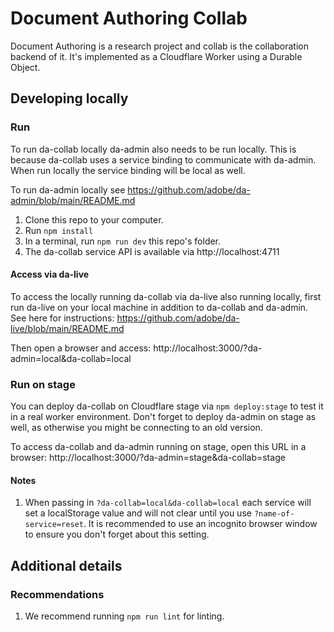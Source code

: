 # Document Authoring Collab

Document Authoring is a research project and collab is the collaboration backend of it.
It's implemented as a Cloudflare Worker using a Durable Object.

## Developing locally
### Run
To run da-collab locally da-admin also needs to be run locally. This is because da-collab uses a service binding
to communicate with da-admin. When run locally the service binding will be local as well.

To run da-admin locally see https://github.com/adobe/da-admin/blob/main/README.md

1. Clone this repo to your computer.
1. Run `npm install`
1. In a terminal, run `npm run dev` this repo's folder.
1. The da-collab service API is available via http://localhost:4711

#### Access via da-live

To access the locally running da-collab via da-live also running locally, first run da-live on your local machine
in addition to da-collab and da-admin. See here for instructions: https://github.com/adobe/da-live/blob/main/README.md

Then open a browser and access: http://localhost:3000/?da-admin=local&da-collab=local

### Run on stage
You can deploy da-collab on Cloudflare stage via `npm deploy:stage` to test it in a real worker environment. Don't
forget to deploy da-admin on stage as well, as otherwise you might be connecting to an old version.

To access da-collab and da-admin running on stage, open this URL in a browser: http://localhost:3000/?da-admin=stage&da-collab=stage

#### Notes
1. When passing in `?da-collab=local&da-collab=local` each service will set a localStorage value and will not clear until you use `?name-of-service=reset`. It is recommended to use an incognito browser window to ensure you don't forget about this setting.

## Additional details
### Recommendations
1. We recommend running `npm run lint` for linting.
